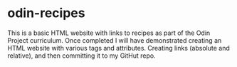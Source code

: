 # odin-recipes
This is a basic HTML website with links to recipes as part of the Odin Project curriculum.
Once completed I will have demonstrated creating an HTML website with various tags and attributes. Creating links (absolute and relative), and then committing it to my GitHut repo.